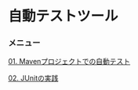 # 自動テストツール

### メニュー

<a href="/text/01-maven-test.md">01. Mavenプロジェクトでの自動テスト</a>

<a href="/text/02-junit.md">02. JUnitの実践</a>
